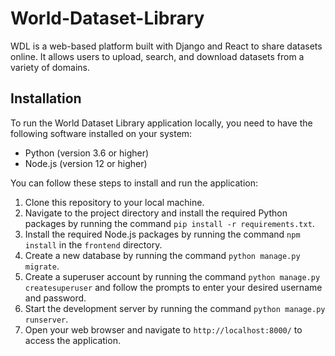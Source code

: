 # World-Dataset-Library
WDL is a web-based platform built with Django and React to share datasets online. It allows users to upload, search, and download datasets from a 
variety of domains.

## Installation

To run the World Dataset Library application locally, you need to have the following software installed on your system:

- Python (version 3.6 or higher)
- Node.js (version 12 or higher)

You can follow these steps to install and run the application:

1. Clone this repository to your local machine.
2. Navigate to the project directory and install the required Python packages by running the command `pip install -r requirements.txt`.
3. Install the required Node.js packages by running the command `npm install` in the `frontend` directory.
4. Create a new database by running the command `python manage.py migrate`.
5. Create a superuser account by running the command `python manage.py createsuperuser` and follow the prompts to enter your desired username and password.
6. Start the development server by running the command `python manage.py runserver`.
7. Open your web browser and navigate to `http://localhost:8000/` to access the application.
